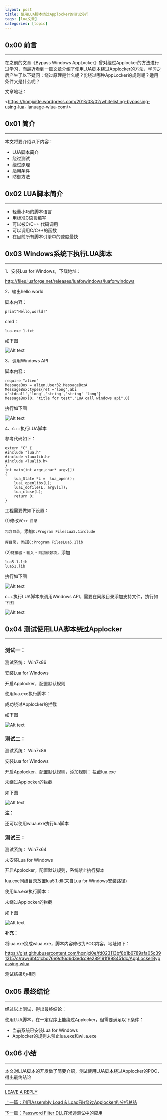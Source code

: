 ```yaml
---
layout: post
title: 使用LUA脚本绕过Applocker的测试分析 
tags: [lua文章]
categories: [topic]
---
```

## 0x00 前言

* * *

在之前的文章《Bypass Windows
AppLocker》曾对绕过Applocker的方法进行过学习，而最近看到一篇文章介绍了使用LUA脚本绕过Applocker的方法，学习之后产生了以下疑问：绕过原理是什么呢？能绕过哪种AppLocker的规则呢？适用条件又是什么呢？

文章地址：

<https://homjxi0e.wordpress.com/2018/03/02/whitelisting-bypassing-using-lua-
lanuage-wlua-com/>

## 0x01 简介

* * *

本文将要介绍以下内容：

  * LUA脚本简介
  * 绕过测试
  * 绕过原理
  * 适用条件
  * 防御方法

## 0x02 LUA脚本简介

* * *

  * 轻量小巧的脚本语言
  * 用标准C语言编写
  * 可以被C/C++ 代码调用
  * 可以调用C/C++的函数
  * 在目前所有脚本引擎中的速度最快

## 0x03 Windows系统下执行LUA脚本

* * *

1、安装Lua for Windows，下载地址：

<http://files.luaforge.net/releases/luaforwindows/luaforwindows>

2、输出hello world

脚本内容：

    
    
    print"Hello,world!"
    

cmd：

    
    
    lua.exe 1.txt
    

如下图

![Alt
text](https://raw.githubusercontent.com/3gstudent/BlogPic/master/2018-3-6/2-1.png)

3、调用Windows API

脚本内容：

    
    
    require "alien"
    MessageBox = alien.User32.MessageBoxA 
    MessageBox:types{ret ='long',abi ='stdcall','long','string','string','long'}
    MessageBox(0, "title for test","LUA call windows api",0)
    

执行如下图

![Alt
text](https://raw.githubusercontent.com/3gstudent/BlogPic/master/2018-3-6/2-2.png)

4、c++执行LUA脚本

参考代码如下：

    
    
    extern "C" {  
    #include "lua.h"    
    #include <lauxlib.h>     
    #include <lualib.h>     
    } 
    int main(int argc,char* argv[])
    {
        lua_State *L =  lua_open();
        luaL_openlibs(L);
        luaL_dofile(L, argv[1]);
        lua_close(L);
        return 0;
    }
    

工程需要做如下设置：

(1)修改`VC++ 目录`

`包含目录`，添加`C:Program FilesLua5.1include`

`库目录`，添加`C:Program FilesLua5.1lib`

(2)`链接器` \- `输入` \- `附加依赖项`，添加

    
    
    lua5.1.lib
    lua51.lib
    

执行如下图

![Alt
text](https://raw.githubusercontent.com/3gstudent/BlogPic/master/2018-3-6/3-1.png)

c++执行LUA脚本来调用Windows API，需要在同级目录添加支持文件，执行如下图

![Alt
text](https://raw.githubusercontent.com/3gstudent/BlogPic/master/2018-3-6/3-2.png)

## 0x04 测试使用LUA脚本绕过Applocker

* * *

### 测试一：

测试系统： Win7x86

安装Lua for Windows

开启Applocker，配置默认规则

使用lua.exe执行脚本：

成功绕过Applocker的拦截

如下图

![Alt
text](https://raw.githubusercontent.com/3gstudent/BlogPic/master/2018-3-6/2-3.png)

### 测试二：

测试系统： Win7x86

安装Lua for Windows

开启Applocker，配置默认规则，添加规则： 拦截lua.exe

未绕过Applocker的拦截

如下图

![Alt
text](https://raw.githubusercontent.com/3gstudent/BlogPic/master/2018-3-6/2-4.png)

**注：**

还可以使用wlua.exe执行lua脚本

### 测试三：

测试系统： Win7x64

未安装Lua for Windows

开启Applocker，配置默认规则，系统禁止执行脚本

lua.exe同级目录放置lua5.1.dll(来自Lua for Windows安装路径)

使用lua.exe执行脚本：

未绕过Applocker的拦截

如下图

![Alt
text](https://raw.githubusercontent.com/3gstudent/BlogPic/master/2018-3-6/2-5.png)

**补充：**

将lua.exe换成wlua.exe，脚本内容修改为POC内容，地址如下：

<https://gist.githubusercontent.com/homjxi0e/fd023113bf8b1b6789afa05c3913157c/raw/6bf41cbd76e9df6d6d3edcc9e289191f898451dc/AppLockerBypassing.wlua>

测试结果均相同

## 0x05 最终结论

* * *

经过以上测试，得出最终结论：

使用LUA脚本，在一定程序上能绕过Applocker，但需要满足以下条件：

  * 当前系统已安装Lua for Windows
  * Applocker的规则未禁止lua.exe和wlua.exe

## 0x06 小结

* * *

本文对LUA脚本的开发做了简要介绍，测试使用LUA脚本绕过Applocker的POC，得出最终结论

* * *

[LEAVE A REPLY](https://github.com/3gstudent/feedback/issues/new)

[ 上一篇：利用Assembly Load & LoadFile绕过Applocker的分析总结 ](a99095d9.html "利用Assembly
Load & LoadFile绕过Applocker的分析总结")

[ 下一篇：Password Filter DLL在渗透测试中的应用 ](387c4b23.html "Password Filter
DLL在渗透测试中的应用")